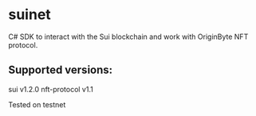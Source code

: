 # suinet

C# SDK to interact with the Sui blockchain and work with OriginByte NFT protocol.

## Supported versions: 
sui v1.2.0 
nft-protocol v1.1

Tested on testnet
